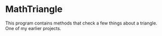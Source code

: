 # MathTriangle

This program contains methods that check a few things about a triangle. One of my earlier projects.
